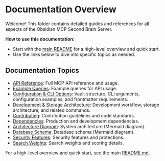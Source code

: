 # Documentation Overview

Welcome! This folder contains detailed guides and references for all aspects of the Obsidian MCP Second Brain Server.

**How to use this documentation:**

- Start with the [main README](../README.md) for a high-level overview and quick start.
- Use the links below to dive into specific topics as needed.

## Documentation Topics

- [API Reference](api.md): Full MCP API reference and usage.
- [Example Queries](examples.md): Example queries for API usage.
- [Configuration & CLI Options](configuration.md): Vault structure, CLI arguments, configuration examples, and frontmatter requirements.
- [Development & Storage Architecture](development.md): Development workflow, storage architecture, and related commands.
- [Contributing](contributing.md): Contribution guidelines and code standards.
- [Dependencies](dependencies.md): Production and development dependencies.
- [Architecture Diagram](architecture.md): System architecture (Mermaid diagram).
- [Database Schema](database-schema.md): Database schema (Mermaid diagram).
- [Security Features](security.md): Security features and protections.
- [Search Weights](search.md): Search weights and scoring details.

For a high-level overview and quick start, see the main [README.md](../README.md).

